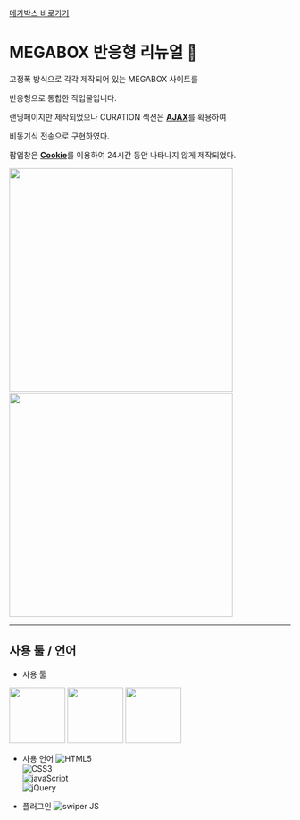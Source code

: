 [메가박스 바로가기](https://pam7461.github.io/megabox/)  
# MEGABOX 반응형 리뉴얼 🎥  
고정폭 방식으로 각각 제작되어 있는 MEGABOX 사이트를  

반응형으로 통합한 작업물입니다.  

랜딩페이지만 제작되었으나 CURATION 섹션은 <u><strong>AJAX</strong></u>를 확용하여  

비동기식 전송으로 구현하였다.

팝업창은 <u><strong>Cookie</strong></u>를 이용하여 24시간 동안 나타나지 않게 제작되었다.

<img src="https://pam7461.github.io/megabox/images/desktop.jpg" height="400">&nbsp;&nbsp;&nbsp;<img src="https://pam7461.github.io/megabox/images/mobile.jpg" height="400">  

  
* * *  

## 사용 툴 / 언어
- 사용 툴
<img src="https://pam7461.github.io/megabox/images/vscode.jpg" height="100">
<img src="[https://pam7461.github.io/megabox/images/vscode.jpg](https://pam7461.github.io/megabox/images/photoshop.png)" height="100">
<img src="[https://pam7461.github.io/megabox/images/vscode.jpg](https://pam7461.github.io/megabox/images/illustrator.png)" height="100">    
  
- 사용 언어
![HTML5]()  
![CSS3]()  
![javaScript]()  
![jQuery]()  
  
- 플러그인
![swiper JS]()  
